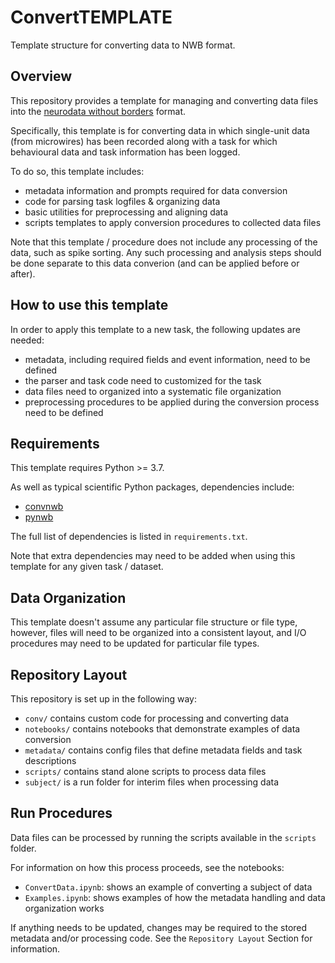 # ConvertTEMPLATE

Template structure for converting data to NWB format.

## Overview

This repository provides a template for managing and converting data files into the
[neurodata without borders](https://www.nwb.org/) format.

Specifically, this template is for converting data in which single-unit data (from microwires)
has been recorded along with a task for which behavioural data and task information has been logged.

To do so, this template includes:

- metadata information and prompts required for data conversion
- code for parsing task logfiles & organizing data
- basic utilities for preprocessing and aligning data
- scripts templates to apply conversion procedures to collected data files

Note that this template / procedure does not include any processing of the data, such as spike sorting.
Any such processing and analysis steps should be done separate to this data converion (and can be applied before or after).

## How to use this template

In order to apply this template to a new task, the following updates are needed:

- metadata, including required fields and event information, need to be defined
- the parser and task code need to customized for the task
- data files need to organized into a systematic file organization
- preprocessing procedures to be applied during the conversion process need to be defined

## Requirements

This template requires Python >= 3.7.

As well as typical scientific Python packages, dependencies include:

- [convnwb](https://github.com/JacobsSU/convnwb)
- [pynwb](https://github.com/NeurodataWithoutBorders/pynwb)

The full list of dependencies is listed in `requirements.txt`.

Note that extra dependencies may need to be added when using this template for any given task / dataset.

## Data Organization

This template doesn't assume any particular file structure or file type, however, files will need to be
organized into a consistent layout, and I/O procedures may need to be updated for particular file types.

## Repository Layout

This repository is set up in the following way:

- `conv/` contains custom code for processing and converting data
- `notebooks/` contains notebooks that demonstrate examples of data conversion
- `metadata/` contains config files that define metadata fields and task descriptions
- `scripts/` contains stand alone scripts to process data files
- `subject/` is a run folder for interim files when processing data

## Run Procedures

Data files can be processed by running the scripts available in the `scripts` folder.

For information on how this process proceeds, see the notebooks:

- `ConvertData.ipynb`: shows an example of converting a subject of data
- `Examples.ipynb`: shows examples of how the metadata handling and data organization works

If anything needs to be updated, changes may be required to the stored metadata and/or
processing code. See the `Repository Layout` Section for information.
